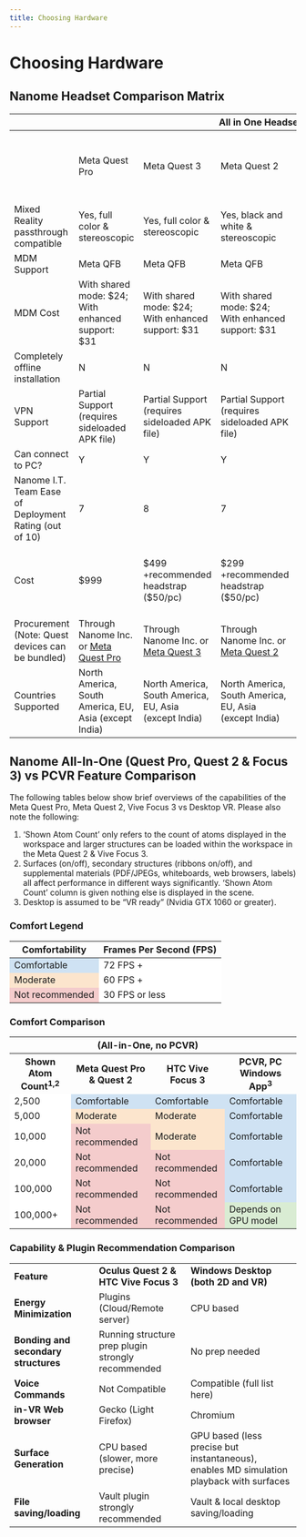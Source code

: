 ```yaml
---
title: Choosing Hardware
---
```


# Choosing Hardware

## Nanome Headset Comparison Matrix

<table>
    <col style="width: 15%;" />
    <!-- <col style="width: 10%;" />
    <col style="width: 10%;" />
    <col style="width: 10%;" />
    <col style="width: 10%;" />
    <col style="width: 10%;" />
    <col style="width: 10%;" />
    <col style="width: 19%;" />
    <col style="width: 23%;" />
    <col style="width: 23%;" />
    <col style="width: 23%;" /> -->
    <thead>
        <tr>
            <th></th>
            <th colspan=6>All in One Headsets (no PC)</th>
            <th colspan=2>PCVR</th>
        </tr>
    </thead>
    <tbody>
        <tr>
            <td></td>
            <td>Meta Quest Pro</td>
            <td>Meta Quest 3</td>
            <td>Meta Quest 2</td>
            <td>Vive XR Elite</td>
            <td>Pico Neo 4</td>
            <td>Pico Neo 3</td>
            <td>Meta Quest Link (Supports Meta Quest Pro & Meta Quest 2/3)</td>
            <td>SteamVR (Supports Valve Index, HTC Vive Pro) </td>            
        </tr>
        <tr>
            <td>Mixed Reality passthrough compatible</td>
            <td>Yes, full color & stereoscopic</td>
            <td>Yes, full color & stereoscopic</td>
            <td>Yes, black and white & stereoscopic</td>            
            <td>Yes, full color & stereoscopic</td>
            <td>Yes, full color, not stereoscopic</td>
            <td>Yes, black and white & stereoscopic</td>
            <td>N</td>
            <td>N</td>                       
        </tr>
        <tr>
            <td>MDM Support</td>
            <td>Meta QFB</td>
            <td>Meta QFB</td>
            <td>Meta QFB</td>            
            <td>ArborXR, ManageXR</td>
            <td>ArborXR, ManageXR</td>
            <td>ArborXR</td>
            <td>Meta QFB</td>
            <td>None</td>                        
        </tr>
        <tr>
            <td>MDM Cost</td>
            <td>With shared mode: $24; With enhanced support: $31</td>
            <td>With shared mode: $24; With enhanced support: $31</td>
            <td>With shared mode: $24; With enhanced support: $31</td>            
            <td>ArborXR: $13; ManageXR: $12</td>
            <td>ArborXR: $13; ManageXR: $12</td>
            <td>ArborXR: $13</td>
            <td>With shared mode: $24; With enhanced support: $31</td>
            <td>N</td>                        
        </tr>
        <tr>
            <td>Completely offline installation</td>
            <td>N</td>
            <td>N</td>
            <td>N</td>            
            <td>N</td>
            <td>N</td>
            <td>N</td>
            <td>N</td>
            <td>Y</td>                        
        </tr>
        <tr>
            <td>VPN Support</td>
            <td>Partial Support (requires sideloaded APK file)</td>
            <td>Partial Support (requires sideloaded APK file)</td>
            <td>Partial Support (requires sideloaded APK file)</td>            
            <td>Yes has Full Support</td>
            <td>Partial Support (requires sideloaded APK file)</td>
            <td>Partial Support (requires sideloaded APK file)</td>
            <td colspan=2 style="text-align: center">Yes, with PC</td>
        </tr>
        <tr>
            <td>Can connect to PC?</td>
            <td>Y</td>
            <td>Y</td>
            <td>Y</td>            
            <td>Y</td>
            <td>Y</td>
            <td>Y</td>
            <td colspan=2 style="text-align: center">---</td>
        </tr>
        <tr>
            <td>Nanome I.T. Team Ease of Deployment Rating (out of 10)</td>
            <td>7</td>
            <td>8</td>
            <td>7</td>            
            <td>5</td>
            <td>4</td>
            <td>3</td>
            <td>6</td>
            <td>5</td>
        </tr>
        <tr>
            <td>Cost</td>
            <td>$999</td>
            <td>$499 +recommended headstrap ($50/pc)</td>
            <td>$299 +recommended headstrap ($50/pc)</td>            
            <td>$1100, optional vive business annual fee</td>
            <td>$499</td>
            <td>$380</td>
            <td>Link cables can be purchased for $30-$100 + PC</td>
            <td></td>                        
        </tr>
        <tr>
            <td>Procurement (Note: Quest devices can be bundled)</td>
            <td>Through Nanome Inc. or <a href="https://www.meta.com/quest/Quest-pro">Meta Quest Pro</a>
            <td>Through Nanome Inc. or <a href="https://www.meta.com/quest/quest-3/">Meta Quest 3</a>
            <td>Through Nanome Inc. or <a href="https://www.meta.com/quest/products/quest-2/">Meta Quest 2</a><br></td>            
            <td>Through Nanome Inc. or <a href="https://business.vive.com/eu/solutions/streaming/">HTC</a></td>
            <td><a href="https://www.picoxr.com/global/products/pico4">PicoXR</a><br></td>
            <td><a href="https://www.picoxr.com/global/products/pico4">PicoXR</a><br></td>
            <td><a href="https://www.meta.com/help/quest/articles/headsets-and-accessories/oculus-link/meta-quest-link-compatibility/">Meta Quest Link Cable Requirements</a></td>
            <td></td>                        
        </tr>
        <tr>
            <td>Countries Supported</td>
            <td>North America, South America, EU, Asia (except India)</td>
            <td>North America, South America, EU, Asia (except India)</td>
            <td>North America, South America, EU, Asia (except India)</td>            
            <td>North America, South America, EU, Asia</td>
            <td>North America, South America, EU, Asia</td>
            <td>North America, South America, EU, Asia</td>
            <td>North America, South America, EU, Asia (except India)</td>
            <td>North America, South America, EU, Asia</td>
        </tr>
    </tbody>
</table>

## Nanome All-In-One (Quest Pro, Quest 2 & Focus 3) vs PCVR Feature Comparison

The following tables below show brief overviews of the capabilities of the Meta Quest Pro, Meta Quest 2, Vive Focus 3
vs Desktop VR. Please also note the following:
1. ‘Shown Atom Count’ only refers to the count of atoms displayed in the workspace and larger
structures can be loaded within the workspace in the Meta Quest 2 & Vive Focus 3.
2. Surfaces (on/off), secondary structures (ribbons on/off), and supplemental materials
(PDF/JPEGs, whiteboards, web browsers, labels) all affect performance in different ways
significantly. ‘Shown Atom Count’ column is given nothing else is displayed in the scene.
3. Desktop is assumed to be “VR ready” (Nvidia GTX 1060 or greater).

### Comfort Legend

<table>
    <thead>
        <tr>
            <th>Comfortability</th>
            <th>Frames Per Second (FPS)</th>
        </tr>
    </thead>
    <tbody>
        <tr>
            <td style="background-color:#CFE2F3">Comfortable</td>
            <td style="background-color:#FFFFFF">72 FPS +</td>
        </tr>
        <tr>
            <td style="background-color:#FCE5CD">Moderate</td>
            <td style="background-color:#FFFFFF">60 FPS +</td>
        </tr>
        <tr>
            <td style="background-color:#F4CCCC">Not recommended</td>
            <td style="background-color:#FFFFFF">30 FPS or less</td>
        </tr>
    </tbody>
</table>

### Comfort Comparison

<table>
    <thead>
        <tr>
            <th></th>
            <th colspan=2>(All-in-One, no PCVR)</th>
            <th></th>
        </tr>
    </thead>
    <tbody>
        <tr>
            <th>Shown Atom Count<sup>1,2</sup></th>
            <th>Meta Quest Pro & Quest 2</th>
            <th>HTC Vive Focus 3</th>
            <th>PCVR, PC Windows App<sup>3</sup></th>
        </tr>
        <tr>
            <td style="background-color:#FFFFFF">2,500</td>
            <td style="background-color:#CFE2F3">Comfortable</td>
            <td style="background-color:#CFE2F3">Comfortable</td>
            <td style="background-color:#CFE2F3">Comfortable</td>
        </tr>
        <tr>
            <td style="background-color:#FFFFFF">5,000</td>
            <td style="background-color:#FCE5CD">Moderate</td>
            <td style="background-color:#FCE5CD">Moderate</td>
            <td style="background-color:#CFE2F3">Comfortable</td>
        </tr>
        <tr>
            <td style="background-color:#FFFFFF">10,000</td>
            <td style="background-color:#F4CCCC">Not recommended</td>
            <td style="background-color:#FCE5CD">Moderate</td>
            <td style="background-color:#CFE2F3">Comfortable</td>
        </tr>
        <tr>
            <td style="background-color:#FFFFFF">20,000</td>
            <td style="background-color:#F4CCCC">Not recommended</td>
            <td style="background-color:#F4CCCC">Not recommended</td>
            <td style="background-color:#CFE2F3">Comfortable</td>
        </tr>
        <tr>
            <td style="background-color:#FFFFFF">100,000</td>
            <td style="background-color:#F4CCCC">Not recommended</td>
            <td style="background-color:#F4CCCC">Not recommended</td>
            <td style="background-color:#CFE2F3">Comfortable</td>
        </tr>
        <tr>
            <td style="background-color:#FFFFFF">100,000+</td>
            <td style="background-color:#F4CCCC">Not recommended</td>
            <td style="background-color:#F4CCCC">Not recommended</td>
            <td style="background-color:#D9ECD3">Depends on GPU model</td>
        </tr>
    </tbody>
</table>

### Capability & Plugin Recommendation Comparison

<table>
    <tbody>
        <tr>
            <td><b>Feature</b></td>
            <td><b>Oculus Quest 2 & HTC Vive Focus 3</b></td>
            <td><b>Windows Desktop (both 2D and VR)</b></td>
        </tr>
        <tr>
            <td><b>Energy Minimization</b></td>
            <td>Plugins (Cloud/Remote server)</td>
            <td>CPU based</td>
        </tr>
        <tr>
            <td><b>Bonding and secondary structures</b></td>
            <td>Running structure prep plugin strongly recommended</td>
            <td>No prep needed</td>
        </tr>
        <tr>
            <td><b>Voice Commands</b></td>
            <td>Not Compatible</td>
            <td>Compatible (full list here)</td>
        </tr>
        <tr>
            <td><b>in-VR Web browser</b></td>
            <td>Gecko (Light Firefox)</td>
            <td>Chromium</td>
        </tr>
        <tr>
            <td><b>Surface Generation</b></td>
            <td>CPU based (slower, more precise)</td>
            <td>GPU based (less precise but instantaneous), enables MD simulation playback with surfaces</td>
        </tr>
        <tr>
            <td><b>File saving/loading</b></td>
            <td>Vault plugin strongly recommended</td>
            <td>Vault & local desktop saving/loading</td>
        </tr>
    </tbody>
</table>
